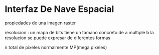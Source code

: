 # Interfaz De Nave Espacial








propiedades de una imagen raster

resolucion : un mapa de bits tiene un tamano concreto de a multiple b
la resolucion se puede expresar de diferentes formas

n total de pixeles  normalmente MP(mega pixeles) 
